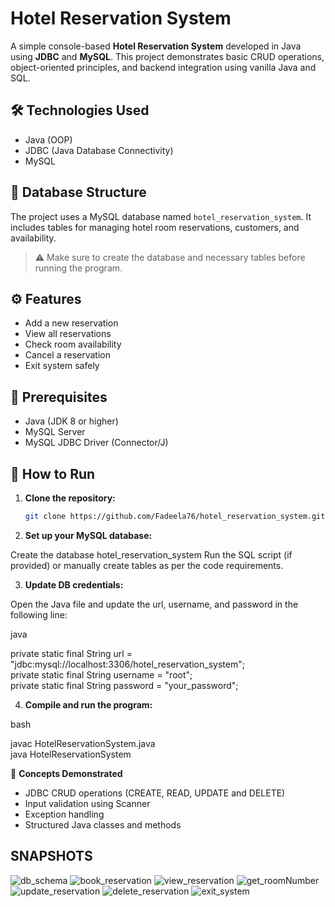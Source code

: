# Hotel Reservation System

A simple console-based **Hotel Reservation System** developed in Java using **JDBC** and **MySQL**. This project demonstrates basic CRUD operations, object-oriented principles, and backend integration using vanilla Java and SQL.

## 🛠 Technologies Used

- Java (OOP)
- JDBC (Java Database Connectivity)
- MySQL

## 📁 Database Structure

The project uses a MySQL database named `hotel_reservation_system`. It includes tables for managing hotel room reservations, customers, and availability.
> ⚠️ Make sure to create the database and necessary tables before running the program.

## ⚙️ Features

- Add a new reservation
- View all reservations
- Check room availability
- Cancel a reservation
- Exit system safely

## 📌 Prerequisites

- Java (JDK 8 or higher)
- MySQL Server
- MySQL JDBC Driver (Connector/J)

## 🚀 How to Run

1. **Clone the repository:**<br>

   ```bash
   git clone https://github.com/Fadeela76/hotel_reservation_system.git

2. **Set up your MySQL database:**<br>

Create the database hotel_reservation_system
Run the SQL script (if provided) or manually create tables as per the code requirements.

3. **Update DB credentials:**<br>

Open the Java file and update the url, username, and password in the following line:

java

private static final String url = "jdbc:mysql://localhost:3306/hotel_reservation_system";<br>
private static final String username = "root";<br>
private static final String password = "your_password";

4. **Compile and run the program:**<br>

bash

javac HotelReservationSystem.java<br>
java HotelReservationSystem

🧠 **Concepts Demonstrated**
- JDBC CRUD operations (CREATE, READ, UPDATE and DELETE)
- Input validation using Scanner
- Exception handling
- Structured Java classes and methods

## SNAPSHOTS
![db_schema](media/db_schema.png)
![book_reservation](media/book_reservation.png)
![view_reservation](media/view_reservation.png)
![get_roomNumber](media/get_roomNumber.png)
![update_reservation](media/update_reservation.png)
![delete_reservation](media/delete_reservation.png)
![exit_system](media/exit_system.png)
